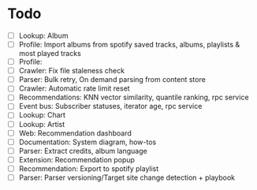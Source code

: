 # Todo

- [ ] Lookup: Album
- [ ] Profile: Import albums from spotify saved tracks, albums, playlists & most played tracks
- [ ] Profile: 
- [ ] Crawler: Fix file staleness check
- [ ] Parser: Bulk retry, On demand parsing from content store
- [ ] Crawler: Automatic rate limit reset
- [ ] Recommendations: KNN vector similarity, quantile ranking, rpc service
- [ ] Event bus: Subscriber statuses, iterator age, rpc service
- [ ] Lookup: Chart
- [ ] Lookup: Artist
- [ ] Web: Recommendation dashboard
- [ ] Documentation: System diagram, how-tos
- [ ] Parser: Extract credits, album language
- [ ] Extension: Recommendation popup
- [ ] Recommendation: Export to spotify playlist
- [ ] Parser: Parser versioning/Target site change detection + playbook

